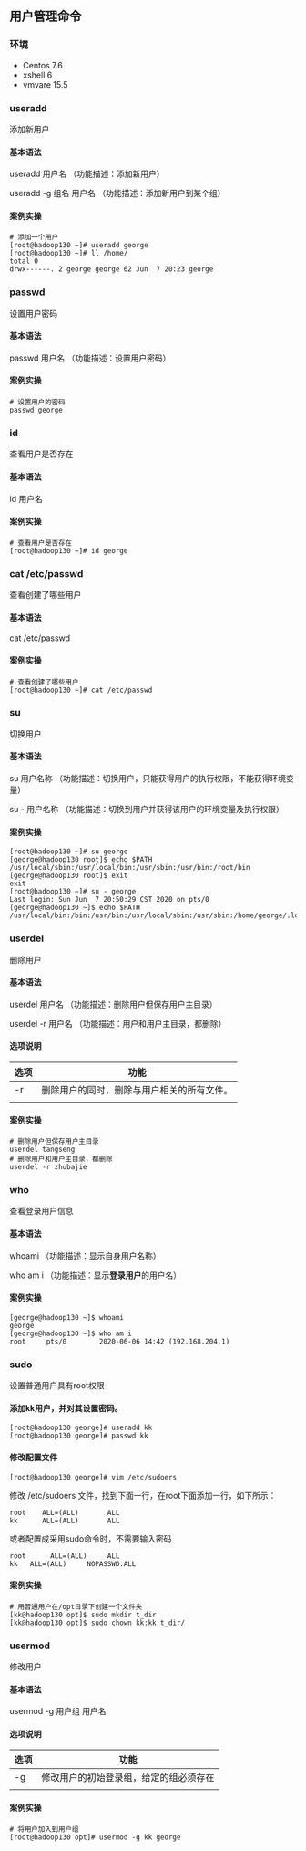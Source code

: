 ## 用户管理命令

### 环境

- Centos 7.6
- xshell 6
- vmvare 15.5

#### 

### useradd

添加新用户



#### 基本语法

useradd 用户名          （功能描述：添加新用户）

useradd -g 组名 用户名   （功能描述：添加新用户到某个组）



#### 案例实操

```shell
# 添加一个用户
[root@hadoop130 ~]# useradd george
[root@hadoop130 ~]# ll /home/
total 0
drwx------. 2 george george 62 Jun  7 20:23 george
```





### passwd

设置用户密码



#### 基本语法

passwd 用户名   （功能描述：设置用户密码）



#### 案例实操

```shell
# 设置用户的密码
passwd george
```





### id

查看用户是否存在



#### 基本语法

id 用户名



#### 案例实操

```shell
# 查看用户是否存在
[root@hadoop130 ~]# id george
```





### cat /etc/passwd

查看创建了哪些用户



#### 基本语法

cat /etc/passwd



#### 案例实操

```shell
# 查看创建了哪些用户
[root@hadoop130 ~]# cat /etc/passwd
```





### su

切换用户



#### 基本语法

su 用户名称  （功能描述：切换用户，只能获得用户的执行权限，不能获得环境变量）

su - 用户名称    （功能描述：切换到用户并获得该用户的环境变量及执行权限）



#### 案例实操

```shell
[root@hadoop130 ~]# su george
[george@hadoop130 root]$ echo $PATH
/usr/local/sbin:/usr/local/bin:/usr/sbin:/usr/bin:/root/bin
[george@hadoop130 root]$ exit
exit
[root@hadoop130 ~]# su - george
Last login: Sun Jun  7 20:50:29 CST 2020 on pts/0
[george@hadoop130 ~]$ echo $PATH
/usr/local/bin:/bin:/usr/bin:/usr/local/sbin:/usr/sbin:/home/george/.local/bin:/home/george/bin
```





### userdel

删除用户



#### 基本语法

userdel 用户名      （功能描述：删除用户但保存用户主目录）

userdel -r 用户名     （功能描述：用户和用户主目录，都删除）



#### 选项说明

| 选项 | 功能                                       |
| ---- | ------------------------------------------ |
| -r   | 删除用户的同时，删除与用户相关的所有文件。 |
|      |                                            |



#### 案例实操

```shell
# 删除用户但保存用户主目录
userdel tangseng
# 删除用户和用户主目录，都删除 
userdel -r zhubajie
```





### who

查看登录用户信息



#### 基本语法

whoami         （功能描述：显示自身用户名称）

who am i    （功能描述：显示**登录用户**的用户名）



#### 案例实操

```shell
[george@hadoop130 ~]$ whoami
george
[george@hadoop130 ~]$ who am i
root     pts/0        2020-06-06 14:42 (192.168.204.1)
```





### sudo

设置普通用户具有root权限



#### 添加kk用户，并对其设置密码。

```shell
[root@hadoop130 george]# useradd kk
[root@hadoop130 george]# passwd kk
```



#### 修改配置文件

```shell
[root@hadoop130 george]# vim /etc/sudoers
```

修改 /etc/sudoers 文件，找到下面一行，在root下面添加一行，如下所示：

```shell
root    ALL=(ALL)       ALL
kk      ALL=(ALL)       ALL
```

或者配置成采用sudo命令时，不需要输入密码

```shell
root      ALL=(ALL)     ALL
kk   ALL=(ALL)     NOPASSWD:ALL
```



#### 案例实操

```shell
# 用普通用户在/opt目录下创建一个文件夹
[kk@hadoop130 opt]$ sudo mkdir t_dir
[kk@hadoop130 opt]$ sudo chown kk:kk t_dir/
```





### usermod

修改用户



#### 基本语法

usermod -g 用户组 用户名



#### 选项说明

| 选项 | 功能                                   |
| ---- | -------------------------------------- |
| -g   | 修改用户的初始登录组，给定的组必须存在 |
|      |                                        |



#### 案例实操

```shell
# 将用户加入到用户组
[root@hadoop130 opt]# usermod -g kk george
```











